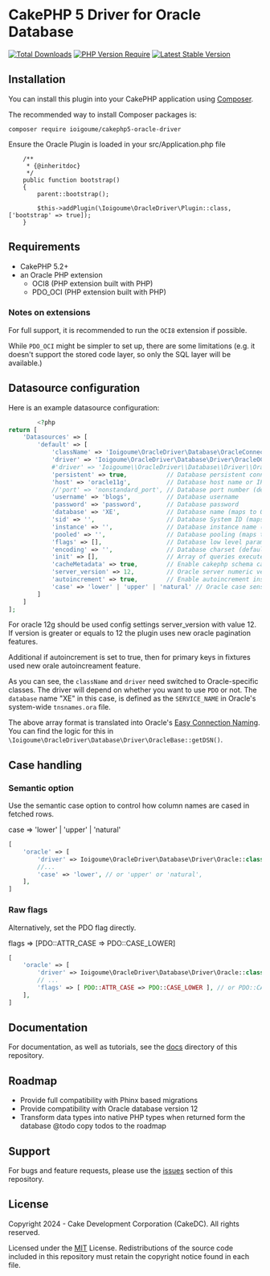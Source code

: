 # CakePHP 5 Driver for Oracle Database

[![Total Downloads](http://poser.pugx.org/phpunit/phpunit/downloads)](https://packagist.org/packages/phpunit/phpunit)
[![PHP Version Require](http://poser.pugx.org/phpunit/phpunit/require/php)](https://packagist.org/packages/phpunit/phpunit)
[![Latest Stable Version](http://poser.pugx.org/phpunit/phpunit/v)](https://packagist.org/packages/phpunit/phpunit)

## Installation

You can install this plugin into your CakePHP application using
[Composer](http://getcomposer.org).

The recommended way to install Composer packages is:

```
composer require ioigoume/cakephp5-oracle-driver
```


Ensure the Oracle Plugin is loaded in your src/Application.php file

```
    /**
     * {@inheritdoc}
     */
    public function bootstrap()
    {
        parent::bootstrap();

        $this->addPlugin(\Ioigoume\OracleDriver\Plugin::class, ['bootstrap' => true]);
    }
```


## Requirements

- CakePHP 5.2+
- an Oracle PHP extension
  - OCI8 (PHP extension built with PHP)
  - PDO_OCI (PHP extension built with PHP)

### Notes on extensions

For full support, it is recommended to run the `OCI8` extension if possible.

While `PDO_OCI` might be simpler to set up, there are some limitations (e.g.
it doesn't support the stored code layer, so only the SQL layer will be
available.)

## Datasource configuration

Here is an example datasource configuration:

```php
        <?php
return [
    'Datasources' => [
        'default' => [
            'className' => 'Ioigoume\OracleDriver\Database\OracleConnection',
            'driver' => 'Ioigoume\OracleDriver\Database\Driver\OracleOCI', # For OCI8
            #'driver' => 'Ioigoume\\OracleDriver\\Database\\Driver\\OraclePDO', # For PDO_OCI
            'persistent' => true,           // Database persistent connection between http requests
            'host' => 'oracle11g',          // Database host name or IP address
            //'port' => 'nonstandard_port', // Database port number (default: 1521)
            'username' => 'blogs',          // Database username
            'password' => 'password',       // Database password
            'database' => 'XE',             // Database name (maps to Oracle's `SERVICE_NAME`)
            'sid' => '',                    // Database System ID (maps to Oracle's `SID`)
            'instance' => '',               // Database instance name (maps to Oracle's `INSTANCE_NAME`)
            'pooled' => '',                 // Database pooling (maps to Oracle's `SERVER=POOLED`)
            'flags' => [],                  // Database low level parameters for OCI or PDO connection. Auto-generated by default
            'encoding' => '',               // Database charset (default same as database charset)
            'init' => [],                   // Array of queries executed at connection
            'cacheMetadata' => true,        // Enable cakephp schema caching
            'server_version' => 12,         // Oracle server numeric version ex.: 11,12,19
            'autoincrement' => true,        // Enable autoincrement insteadof custom triggers in case of oracle 12+
            'case' => 'lower' | 'upper' | 'natural' // Oracle case sensitivity
        ]
    ]
];
```

For oracle 12g should be used config settings server_version with value 12.
If version is greater or equals to 12 the plugin uses new oracle pagination features.

Additional if autoincrement is set to true, then for primary keys in fixtures used
new orale autoincreament feature.

As you can see, the `className` and `driver` need switched to Oracle-specific
classes. The driver will depend on whether you want to use `PDO` or not. The
`database` name "XE" in this case, is defined as the `SERVICE_NAME` in Oracle's
system-wide `tnsnames.ora` file.

The above array format is translated into Oracle's
[Easy Connection Naming][oracle-ecn]. You can find the logic for this in
`\Ioigoume\OracleDriver\Database\Driver\OracleBase::getDSN()`.

[oracle-ecn]: https://docs.oracle.com/cd/B19306_01/network.102/b14212/naming.htm#sthref783

## Case handling

### Semantic option

Use the semantic case option to control how column names are cased in fetched rows.

case => 'lower' | 'upper' | 'natural'
```php
[
    'oracle' => [
        'driver' => Ioigoume\OracleDriver\Database\Driver\Oracle::class, 
        //...
        'case' => 'lower', // or 'upper' or 'natural',
    ],
]
``` 

### Raw flags

Alternatively, set the PDO flag directly.

flags => [PDO::ATTR_CASE => PDO::CASE_LOWER]
```php
[ 
    'oracle' => [
        'driver' => Ioigoume\OracleDriver\Database\Driver\Oracle::class,
        // ...
        'flags' => [ PDO::ATTR_CASE => PDO::CASE_LOWER ], // or PDO::CASE_UPPER / PDO::CASE_NATURAL
    ],
]
```

Documentation
-------------

For documentation, as well as tutorials, see the [docs](docs/Home.md) directory of this repository.

Roadmap
-------------
- Provide full compatibility with Phinx based migrations
- Provide compatibility with Oracle database version 12
- Transform data types into native PHP types when returned form the database
@todo copy todos to the roadmap

Support
-------

For bugs and feature requests, please use the [issues](https://github.com/ioigoume/cakephp5-oracle-driver/issues) section of this repository.

License
-------

Copyright 2024 - Cake Development Corporation (CakeDC). All rights reserved.

Licensed under the [MIT](http://www.opensource.org/licenses/mit-license.php) License. Redistributions of the source code included in this repository must retain the copyright notice found in each file.

